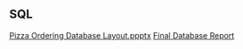 ## SQL

[Pizza Ordering Database Layout.ppptx](https://github.com/kennedygeedey/markdown-portfolio/files/8692172/Lab.Three_Pizza.Ordering.Database.Geedey.pptx)
[Final Database Report](https://github.com/kennedygeedey/markdown-portfolio/files/8692174/Assignment.Seven_Kennedy.Geedey.docx)
